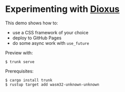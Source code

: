 # Experimenting with [Dioxus](https://dioxuslabs.com/)

This demo shows how to:
- use a CSS framework of your choice
- deploy to GitHub Pages
- do some async work with `use_future`

Preview with:
```
$ trunk serve
```

Prerequisites:
```
$ cargo install trunk
$ rustup target add wasm32-unknown-unknown
```
